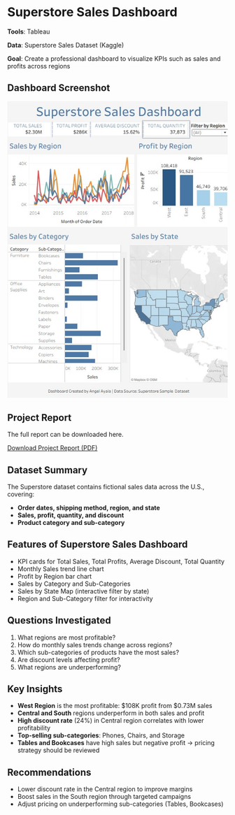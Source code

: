 # Superstore Sales Dashboard

**Tools**: Tableau

**Data**: Superstore Sales Dataset (Kaggle)

**Goal**: Create a professional dashboard to visualize KPIs such as sales and profits across regions

## Dashboard Screenshot
![Dashboard Screenshot](superstore_dashboard.jpg)

## Project Report
The full report can be downloaded here.

[Download Project Report (PDF)](./Superstore%20Sales%20Dashboard%20Report.pdf)

## Dataset Summary
The Superstore dataset contains fictional sales data across the U.S., covering:
- **Order dates, shipping method, region, and state**
- **Sales, profit, quantity, and discount**
- **Product category and sub-category**

## Features of Superstore Sales Dashboard
- KPI cards for Total Sales, Total Profits, Average Discount, Total Quantity
- Monthly Sales trend line chart
- Profit by Region bar chart
- Sales by Category and Sub-Categories
- Sales by State Map (interactive filter by state)
- Region and Sub-Category filter for interactivity

## Questions Investigated
1. What regions are most profitable?  
2. How do monthly sales trends change across regions?  
3. Which sub-categories of products have the most sales?  
4. Are discount levels affecting profit?  
5. What regions are underperforming?

## Key Insights
- **West Region** is the most profitable: $108K profit from $0.73M sales  
- **Central and South** regions underperform in both sales and profit  
- **High discount rate** (24%) in Central region correlates with lower profitability  
- **Top-selling sub-categories**: Phones, Chairs, and Storage  
- **Tables and Bookcases** have high sales but negative profit → pricing strategy should be reviewed

## Recommendations
- Lower discount rate in the Central region to improve margins  
- Boost sales in the South region through targeted campaigns  
- Adjust pricing on underperforming sub-categories (Tables, Bookcases)

